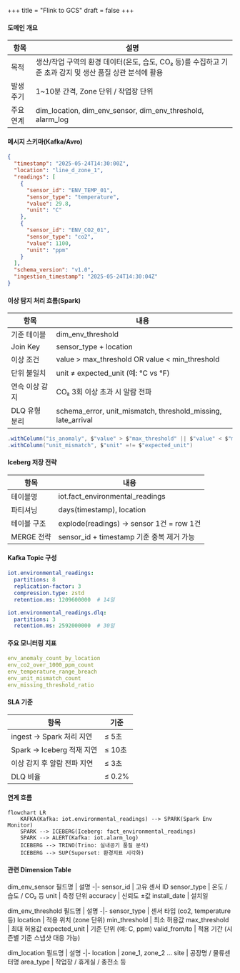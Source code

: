 +++
title = "Flink to GCS"
draft = false
+++
#### 도메인 개요
항목 | 설명
-|-
목적 | 생산/작업 구역의 환경 데이터(온도, 습도, CO₂ 등)를 수집하고 기준 초과 감지 및 생산 품질 상관 분석에 활용
발생 주기 | 1~10분 간격, Zone 단위 / 작업장 단위
주요 연계 | dim_location, dim_env_sensor, dim_env_threshold, alarm_log

#### 메시지 스키마(Kafka/Avro)
```json
{
  "timestamp": "2025-05-24T14:30:00Z",
  "location": "line_d_zone_1",
  "readings": [
    {
      "sensor_id": "ENV_TEMP_01",
      "sensor_type": "temperature",
      "value": 29.8,
      "unit": "C"
    },
    {
      "sensor_id": "ENV_CO2_01",
      "sensor_type": "co2",
      "value": 1100,
      "unit": "ppm"
    }
  ],
  "schema_version": "v1.0",
  "ingestion_timestamp": "2025-05-24T14:30:04Z"
}
```

#### 이상 탐지 처리 흐름(Spark)
항목 | 내용
-|-
기준 테이블 | dim_env_threshold
Join Key | sensor_type + location
이상 조건 | value > max_threshold OR value < min_threshold
단위 불일치 | unit ≠ expected_unit (예: °C vs ℉)
연속 이상 감지 | CO₂ 3회 이상 초과 시 알람 전파
DLQ 유형 분리 | schema_error, unit_mismatch, threshold_missing, late_arrival

```scala
.withColumn("is_anomaly", $"value" > $"max_threshold" || $"value" < $"min_threshold")
.withColumn("unit_mismatch", $"unit" =!= $"expected_unit")
```


#### Iceberg 저장 전략
항목 | 내용
-|-
테이블명 | iot.fact_environmental_readings
파티셔닝 | days(timestamp), location
테이블 구조 | explode(readings) → sensor 1건 = row 1건
MERGE 전략 | sensor_id + timestamp 기준 중복 제거 가능


#### Kafka Topic 구성
```yaml
iot.environmental_readings:
  partitions: 8
  replication-factor: 3
  compression.type: zstd
  retention.ms: 1209600000  # 14일

iot.environmental_readings.dlq:
  partitions: 3
  retention.ms: 2592000000  # 30일
```


#### 주요 모니터링 지표
```yaml
env_anomaly_count_by_location
env_co2_over_1000_ppm_count
env_temperature_range_breach
env_unit_mismatch_count
env_missing_threshold_ratio
```

#### SLA 기준
항목 | 기준
-|-
ingest → Spark 처리 지연 | ≤ 5초
Spark → Iceberg 적재 지연 | ≤ 10초
이상 감지 후 알람 전파 지연 | ≤ 3초
DLQ 비율 | ≤ 0.2%


#### 연계 흐름
```mermaid
flowchart LR
    KAFKA(Kafka: iot.environmental_readings) --> SPARK(Spark Env Monitor)
    SPARK --> ICEBERG(Iceberg: fact_environmental_readings)
    SPARK --> ALERT(Kafka: iot.alarm_log)
    ICEBERG --> TRINO(Trino: 실내공기 품질 분석)
    ICEBERG --> SUP(Superset: 환경지표 시각화)
```


#### 관련 Dimension Table
dim_env_sensor
필드명 | 설명
-|-
sensor_id | 고유 센서 ID
sensor_type | 온도 / 습도 / CO₂ 등
unit | 측정 단위
accuracy | 신뢰도 ±값
install_date | 설치일

dim_env_threshold
필드명 | 설명
-|-
sensor_type | 센서 타입 (co2, temperature 등)
location | 적용 위치 (zone 단위)
min_threshold | 최소 허용값
max_threshold | 최대 허용값
expected_unit | 기준 단위 (예: C, ppm)
valid_from/to | 적용 기간 (시즌별 기준 스냅샷 대응 가능)

dim_location
필드명 | 설명
-|-
location | zone_1, zone_2 …
site | 공장명 / 물류센터명
area_type | 작업장 / 휴게실 / 충전소 등